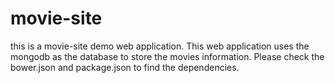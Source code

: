 # movie-site
this is a movie-site demo web application.
This web application uses the mongodb as the database to store the movies information.
Please check the bower.json and package.json to find the dependencies.
